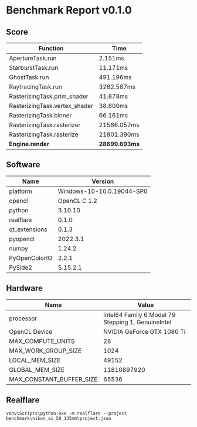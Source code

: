 # Benchmark Report v0.1.0

## Score

| Function                      | Time            |
|-------------------------------|-----------------|
| ApertureTask.run              | 2.151ms         |
| StarburstTask.run             | 11.171ms        |
| GhostTask.run                 | 491.196ms       |
| RaytracingTask.run            | 3282.587ms      |
| RasterizingTask.prim_shader   | 41.878ms        |
| RasterizingTask.vertex_shader | 38.800ms        |
| RasterizingTask.binner        | 66.161ms        |
| RasterizingTask.rasterizer    | 21586.057ms     |
| RasterizingTask.rasterize     | 21801.390ms     |
| **Engine.render**             | **28699.693ms** |

## Software

| Name          | Version                   |
|---------------|---------------------------|
| platform      | Windows-10-10.0.19044-SP0 |
| opencl        | OpenCL C 1.2              |
| python        | 3.10.10                   |
| realflare     | 0.1.0                     |
| qt_extensions | 0.1.3                     |
| pyopencl      | 2022.3.1                  |
| numpy         | 1.24.2                    |
| PyOpenColorIO | 2.2.1                     |
| PySide2       | 5.15.2.1                  |

## Hardware
| Name                     | Value                                              |
|--------------------------|----------------------------------------------------|
| processor                | Intel64 Family 6 Model 79 Stepping 1, GenuineIntel |
| OpenCL Device            | NVIDIA GeForce GTX 1080 Ti                         |
| MAX_COMPUTE_UNITS        | 28                                                 |
| MAX_WORK_GROUP_SIZE      | 1024                                               |
| LOCAL_MEM_SIZE           | 49152                                              |
| GLOBAL_MEM_SIZE          | 11810897920                                        |
| MAX_CONSTANT_BUFFER_SIZE | 65536                                              |

## Realflare

`venv\Scripts\python.exe -m realflare --project benchmark\nikon_ai_50_135mm\project.json`

